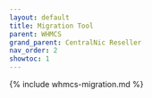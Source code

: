 ```yaml
---
layout: default
title: Migration Tool
parent: WHMCS
grand_parent: CentralNic Reseller
nav_order: 2
showtoc: 1
---
```


{% include whmcs-migration.md %}
